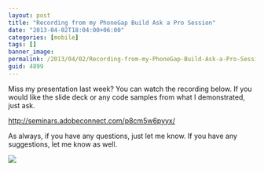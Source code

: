 ```yaml
---
layout: post
title: "Recording from my PhoneGap Build Ask a Pro Session"
date: "2013-04-02T18:04:00+06:00"
categories: [mobile]
tags: []
banner_image: 
permalink: /2013/04/02/Recording-from-my-PhoneGap-Build-Ask-a-Pro-Session
guid: 4899
---
```


Miss my presentation last week? You can watch the recording below. If you would like the slide deck or any code samples from what I demonstrated, just ask.

<a href="http://seminars.adobeconnect.com/p8cm5w6pyyx/">http://seminars.adobeconnect.com/p8cm5w6pyyx/</a>

As always, if you have any questions, just let me know. If you have any suggestions, let me know as well.

<img src="https://static.raymondcamden.com/images/Build-Bot.png" />